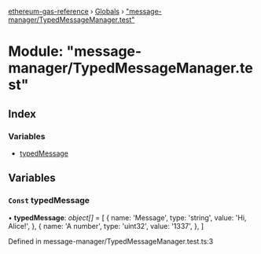 [ethereum-gas-reference](../README.md) › [Globals](../globals.md) › ["message-manager/TypedMessageManager.test"](_message_manager_typedmessagemanager_test_.md)

# Module: "message-manager/TypedMessageManager.test"

## Index

### Variables

* [typedMessage](_message_manager_typedmessagemanager_test_.md#const-typedmessage)

## Variables

### `Const` typedMessage

• **typedMessage**: *object[]* = [
  {
    name: 'Message',
    type: 'string',
    value: 'Hi, Alice!',
  },
  {
    name: 'A number',
    type: 'uint32',
    value: '1337',
  },
]

Defined in message-manager/TypedMessageManager.test.ts:3

